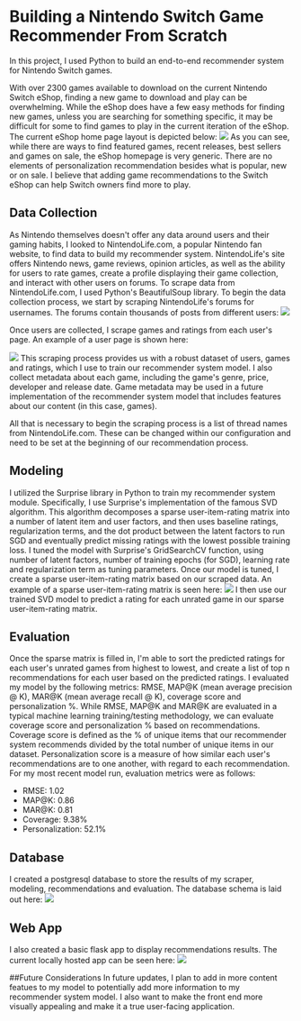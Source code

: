 # Building a Nintendo Switch Game Recommender From Scratch

In this project, I used Python to build an end-to-end recommender system for Nintendo Switch games.

With over 2300 games available to download on the current Nintendo Switch eShop, finding a new game to download and play can be overwhelming. While the eShop does have a few easy methods for finding new games, unless you are searching for something specific, it may be difficult for some to find games to play in the current iteration of the eShop. The current eShop home page layout is depicted below:
![](images/eshop_home.png)
As you can see, while there are ways to find featured games, recent releases, best sellers and games on sale, the eShop homepage is very generic. There are no elements of personalization recommendation besides what is popular, new or on sale. 
I believe that adding game recommendations to the Switch eShop can help Switch owners find more to play.

## Data Collection
As Nintendo themselves doesn't offer any data around users and their gaming habits, I looked to NintendoLife.com, a popular Nintendo fan website, to find data to build my recommender system. NintendoLife's site offers Nintendo news, game reviews, opinion articles, as well as the ability for users to rate games, create a profile displaying their game collection, and interact with other users on forums. To scrape data from NintendoLife.com, I used Python's BeautifulSoup library.
To begin the data collection process, we start by scraping NintendoLife's forums for usernames. The forums contain thousands of posts from different users:
![](images/nintendolife_forum2.png)

Once users are collected, I scrape games and ratings from each user's page. An example of a user page is shown here:

![](images/nintendolife_user.png)
This scraping process provides us with a robust dataset of users, games and ratings, which I use to train our recommender system model. I also collect metadata about each game, including the game's genre, price, developer and release date. Game metadata may be used in a future implementation of the recommender system model that includes features about our content (in this case, games).

All that is necessary to begin the scraping process is a list of thread names from NintendoLife.com. These can be changed within our configuration and need to be set at the beginning of our recommendation process. 

## Modeling
I utilized the Surprise library in Python to train my recommender system module. Specifically, I use Surprise's implementation of the famous SVD algorithm. This algorithm decomposes a sparse user-item-rating matrix into a number of latent item and user factors, and then uses baseline ratings, regularization terms, and the dot product between the latent factors to run SGD and eventually predict missing ratings with the lowest possible training loss. 
I tuned the model with Surprise's GridSearchCV function, using number of latent factors, number of training epochs (for SGD), learning rate and regularization term as tuning parameters. 
Once our model is tuned, I create a sparse user-item-rating matrix based on our scraped data. An example of a sparse user-item-rating matrix is seen here:
![](images/sparse_matrix.png)
I then use our trained SVD model to predict a rating for each unrated game in our sparse user-item-rating matrix. 

## Evaluation
Once the sparse matrix is filled in, I'm able to sort the predicted ratings for each user's unrated games from highest to lowest, and create a list of top n recommendations for each user based on the predicted ratings. 
I evaluated my model by the following metrics: RMSE, MAP@K (mean average precision @ K), MAR@K (mean average recall @ K), coverage score and personalization %. While RMSE, MAP@K and MAR@K are evaluated in a typical machine learning training/testing methodology, we can evaluate coverage score and personalization % based on recommendations.
Coverage score is defined as the % of unique items that our recommender system recommends divided by the total number of unique items in our dataset. Personalization score is a measure of how similar each user's recommendations are to one another, with regard to each recommendation. For my most recent model run, evaluation metrics were as follows:
* RMSE: 1.02
* MAP@K: 0.86
* MAR@K: 0.81
* Coverage: 9.38%
* Personalization: 52.1%

## Database
I created a postgresql database to store the results of my scraper, modeling, recommendations and evaluation. The database schema is laid out here:
![](images/schema.png)

## Web App
I also created a basic flask app to display recommendations results. The current locally hosted app can be seen here:
![](images/webapp_ui.png)

##Future Considerations
In future updates, I plan to add in more content featues to my model to potentially add more information to my recommender system model. I also want to make the front end more visually appealing and make it a true user-facing application.
